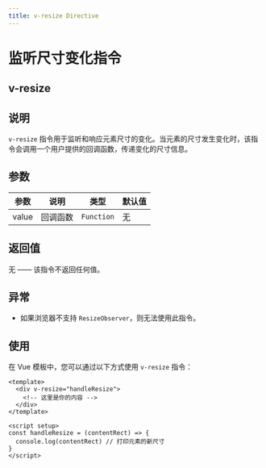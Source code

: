 ```yaml
---
title: v-resize Directive
---
```


# 监听尺寸变化指令

## v-resize

## 说明

`v-resize` 指令用于监听和响应元素尺寸的变化。当元素的尺寸发生变化时，该指令会调用一个用户提供的回调函数，传递变化的尺寸信息。

## 参数

| 参数  | 说明     | 类型       | 默认值 |
| ----- | -------- | ---------- | ------ |
| value | 回调函数 | `Function` | 无     |

## 返回值

无 —— 该指令不返回任何值。

## 异常

- 如果浏览器不支持 `ResizeObserver`，则无法使用此指令。

## 使用

在 Vue 模板中，您可以通过以下方式使用 `v-resize` 指令：

```vue
<template>
  <div v-resize="handleResize">
    <!-- 这里是你的内容 -->
  </div>
</template>

<script setup>
const handleResize = (contentRect) => {
  console.log(contentRect) // 打印元素的新尺寸
}
</script>
```

